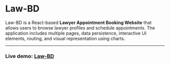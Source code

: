 # Law-BD

Law-BD is a React-based **Lawyer Appointment Booking Website** that allows users to browse lawyer profiles and schedule appointments. The application includes multiple pages, data persistence, interactive UI elements, routing, and visual representation using charts.

---
### Live demo: [Law-BD](https://lawbd-baki.netlify.app/)
